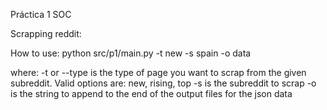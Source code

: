Práctica 1 SOC

Scrapping reddit:

How to use:
python src/p1/main.py -t new -s spain -o data
  
  where:
    -t or --type is the type of page you want to scrap from the given subreddit. Valid options are: new, rising, top
    -s is the subreddit to scrap
    -o is the string to append to the end of the output files for the json data

